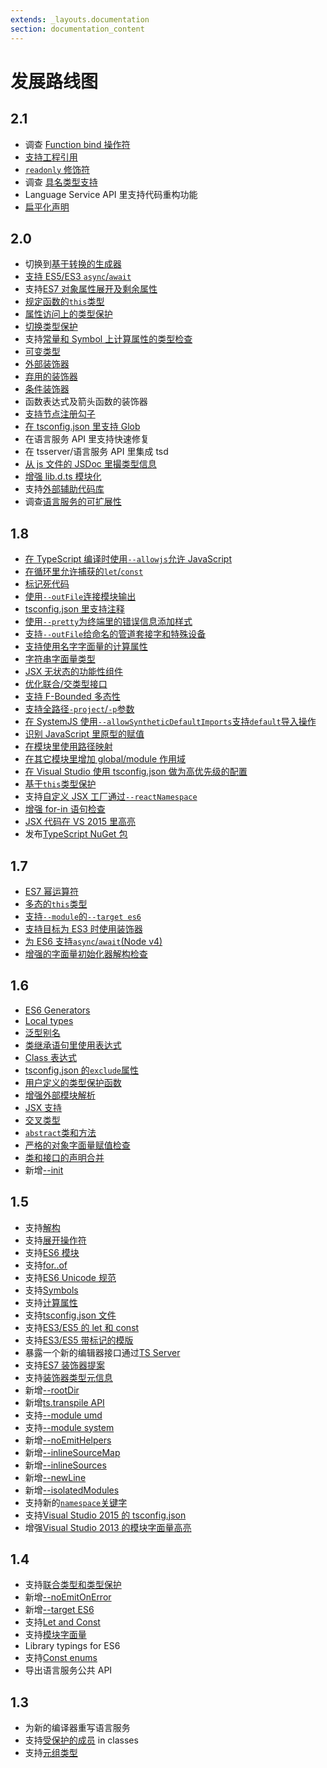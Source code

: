 ```yaml
---
extends: _layouts.documentation
section: documentation_content
---
```


# 发展路线图

## 2.1

- 调查 [Function bind 操作符](https://github.com/Microsoft/TypeScript/issues/3508)
- [支持工程引用](https://github.com/Microsoft/TypeScript/issues/3469)
- [`readonly` 修饰符](https://github.com/Microsoft/TypeScript/issues/12)
- 调查 [具名类型支持](https://github.com/Microsoft/TypeScript/issues/202)
- Language Service API 里支持代码重构功能
- [扁平化声明](https://github.com/Microsoft/TypeScript/issues/4433)

## 2.0

- 切换到[基于转换的生成器](https://github.com/Microsoft/TypeScript/issues/5595)
- [支持 ES5/ES3 `async`/`await`](https://github.com/Microsoft/TypeScript/issues/1664)
- 支持[ES7 对象属性展开及剩余属性](https://github.com/Microsoft/TypeScript/issues/2103)
- [规定函数的`this`类型](https://github.com/Microsoft/TypeScript/issues/3694)
- [属性访问上的类型保护](https://github.com/Microsoft/TypeScript/issues/186)
- [切换类型保护](https://github.com/Microsoft/TypeScript/issues/2214)
- 支持[常量和 Symbol 上计算属性的类型检查](https://github.com/Microsoft/TypeScript/issues/5579)
- [可变类型](https://github.com/Microsoft/TypeScript/issues/5453)
- [外部装饰器](https://github.com/Microsoft/TypeScript/issues/2900)
- [弃用的装饰器](https://github.com/Microsoft/TypeScript/issues/390)
- [条件装饰器](https://github.com/Microsoft/TypeScript/issues/3538)
- 函数表达式及箭头函数的装饰器
- [支持节点注册勾子](https://github.com/Microsoft/TypeScript/issues/1823)
- [在 tsconfig.json 里支持 Glob](https://github.com/Microsoft/TypeScript/issues/1927)
- 在语言服务 API 里支持快速修复
- 在 tsserver/语言服务 API 里集成 tsd
- [从 js 文件的 JSDoc 里撮类型信息](https://github.com/Microsoft/TypeScript/issues/4790)
- [增强 lib.d.ts 模块化](https://github.com/Microsoft/TypeScript/issues/494)
- 支持[外部辅助代码库](https://github.com/Microsoft/TypeScript/issues/3364)
- 调查[语言服务的可扩展性](https://github.com/Microsoft/TypeScript/issues/6508)

## 1.8

- [在 TypeScript 编译时使用`--allowjs`允许 JavaScript](https://github.com/Microsoft/TypeScript/issues/4792)
- [在循环里允许捕获的`let`/`const`](https://github.com/Microsoft/TypeScript/issues/3915)
- [标记死代码](https://github.com/Microsoft/TypeScript/pull/4788)
- [使用`--outFile`连接模块输出](https://github.com/Microsoft/TypeScript/pull/5090)
- [tsconfig.json 里支持注释](https://github.com/Microsoft/TypeScript/issues/4987)
- [使用`--pretty`为终端里的错误信息添加样式](https://github.com/Microsoft/TypeScript/pull/5140)
- [支持`--outFile`给命名的管道套接字和特殊设备](https://github.com/Microsoft/TypeScript/issues/4841)
- [支持使用名字字面量的计算属性](https://github.com/Microsoft/TypeScript/issues/4653)
- [字符串字面量类型](https://github.com/Microsoft/TypeScript/pull/5185)
- [JSX 无状态的功能性组件](https://github.com/Microsoft/TypeScript/issues/5478)
- [优化联合/交类型接口](https://github.com/Microsoft/TypeScript/pull/5738)
- [支持 F-Bounded 多态性](https://github.com/Microsoft/TypeScript/pull/5949)
- [支持全路径`-project`/`-p`参数](https://github.com/Microsoft/TypeScript/issues/2869)
- [在 SystemJS 使用`--allowSyntheticDefaultImports`支持`default`导入操作](https://github.com/Microsoft/TypeScript/issues/5285)
- [识别 JavaScript 里原型的赋值](https://github.com/Microsoft/TypeScript/pull/5876)
- [在模块里使用路径映射](https://github.com/Microsoft/TypeScript/issues/5039)
- [在其它模块里增加 global/module 作用域](https://github.com/Microsoft/TypeScript/issues/4166)
- [在 Visual Studio 使用 tsconfig.json 做为高优先级的配置](https://github.com/Microsoft/TypeScript/issues/5287)
- [基于`this`类型保护](https://github.com/Microsoft/TypeScript/pull/5906)
- 支持[自定义 JSX 工厂通过`--reactNamespace`](https://github.com/Microsoft/TypeScript/pull/6146)
- [增强 for-in 语句检查](https://github.com/Microsoft/TypeScript/pull/6379)
- [JSX 代码在 VS 2015 里高亮](https://github.com/Microsoft/TypeScript/issues/4835)
- 发布[TypeScript NuGet 包](https://github.com/Microsoft/TypeScript/issues/3940)

## 1.7

- [ES7 幂运算符](https://github.com/Microsoft/TypeScript/issues/4812)
- [多态的`this`类型](https://github.com/Microsoft/TypeScript/pull/4910)
- [支持`--module`的`--target es6`](https://github.com/Microsoft/TypeScript/issues/4806)
- [支持目标为 ES3 时使用装饰器](https://github.com/Microsoft/TypeScript/pull/4741)
- [为 ES6 支持`async`/`await`\(Node v4\)](https://github.com/Microsoft/TypeScript/pull/5231)
- [增强的字面量初始化器解构检查](https://github.com/Microsoft/TypeScript/pull/4598)

## 1.6

- [ES6 Generators](https://github.com/Microsoft/TypeScript/issues/2873)
- [Local types](https://github.com/Microsoft/TypeScript/pull/3266)
- [泛型别名](https://github.com/Microsoft/TypeScript/issues/1616)
- [类继承语句里使用表达式](https://github.com/Microsoft/TypeScript/pull/3516)
- [Class 表达式](https://github.com/Microsoft/TypeScript/issues/497)
- [tsconfig.json 的`exclude`属性](https://github.com/Microsoft/TypeScript/pull/3188)
- [用户定义的类型保护函数](https://github.com/Microsoft/TypeScript/issues/1007)
- [增强外部模块解析](https://github.com/Microsoft/TypeScript/issues/2338)
- [JSX 支持](https://github.com/Microsoft/TypeScript/pull/3564)
- [交叉类型](https://github.com/Microsoft/TypeScript/pull/3622)
- [`abstract`类和方法](https://github.com/Microsoft/TypeScript/issues/3578)
- [严格的对象字面量赋值检查](https://github.com/Microsoft/TypeScript/pull/3823)
- [类和接口的声明合并](https://github.com/Microsoft/TypeScript/pull/3333)
- 新增[--init](https://github.com/Microsoft/TypeScript/issues/3079)

## 1.5

- 支持[解构](https://github.com/Microsoft/TypeScript/pull/1346)
- 支持[展开操作符](https://github.com/Microsoft/TypeScript/pull/1931)
- 支持[ES6 模块](https://github.com/Microsoft/TypeScript/issues/2242)
- 支持[for..of](https://github.com/Microsoft/TypeScript/pull/2207)
- 支持[ES6 Unicode 规范](https://github.com/Microsoft/TypeScript/pull/2169)
- 支持[Symbols](https://github.com/Microsoft/TypeScript/pull/1978)
- 支持[计算属性](https://github.com/Microsoft/TypeScript/issues/1082)
- 支持[tsconfig.json 文件](https://github.com/Microsoft/TypeScript/pull/1692)
- 支持[ES3/ES5 的 let 和 const](https://github.com/Microsoft/TypeScript/pull/2161)
- 支持[ES3/ES5 带标记的模版](https://github.com/Microsoft/TypeScript/pull/1589)
- 暴露一个新的编辑器接口通过[TS Server](https://github.com/Microsoft/TypeScript/pull/2041)
- 支持[ES7 装饰器提案](https://github.com/Microsoft/TypeScript/issues/2249)
- 支持[装饰器类型元信息](https://github.com/Microsoft/TypeScript/pull/2589)
- 新增[--rootDir](https://github.com/Microsoft/TypeScript/pull/2772)
- 新增[ts.transpile API](https://github.com/Microsoft/TypeScript/issues/2499)
- 支持[--module umd](https://github.com/Microsoft/TypeScript/issues/2036)
- 支持[--module system](https://github.com/Microsoft/TypeScript/issues/2616)
- 新增[--noEmitHelpers](https://github.com/Microsoft/TypeScript/pull/2901)
- 新增[--inlineSourceMap](https://github.com/Microsoft/TypeScript/pull/2484)
- 新增[--inlineSources](https://github.com/Microsoft/TypeScript/pull/2484)
- 新增[--newLine](https://github.com/Microsoft/TypeScript/pull/2921)
- 新增[--isolatedModules](https://github.com/Microsoft/TypeScript/issues/2499)
- 支持新的[`namespace`关键字](https://github.com/Microsoft/TypeScript/issues/2159)
- 支持[Visual Studio 2015 的 tsconfig.json](https://github.com/Microsoft/TypeScript/issues/3124)
- 增强[Visual Studio 2013 的模块字面量高亮](https://github.com/Microsoft/TypeScript/pull/2026)

## 1.4

- 支持[联合类型和类型保护](https://github.com/Microsoft/TypeScript/pull/824)
- 新增[--noEmitOnError](https://github.com/Microsoft/TypeScript/pull/966)
- 新增[--target ES6](https://github.com/Microsoft/TypeScript/commit/873c1df74b7c7dcba59eaccc1bb4bd4b0da18a35)
- 支持[Let and Const](https://github.com/Microsoft/TypeScript/pull/904)
- 支持[模块字面量](https://github.com/Microsoft/TypeScript/pull/960)
- Library typings for ES6
- 支持[Const enums](https://github.com/Microsoft/TypeScript/issues/1029)
- 导出语言服务公共 API

## 1.3

- 为新的编译器重写语言服务
- 支持[受保护的成员](https://github.com/Microsoft/TypeScript/pull/688) in classes
- 支持[元组类型](https://github.com/Microsoft/TypeScript/pull/428)
